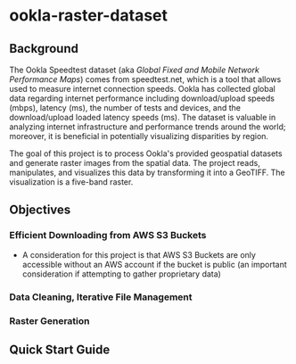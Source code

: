 # ookla-raster-dataset

## Background
The Ookla Speedtest dataset (aka *Global Fixed and Mobile Network Performance Maps*) comes from speedtest.net, which is a tool that allows used to measure internet connection speeds. Ookla has collected global data regarding internet performance including download/upload speeds (mbps), latency (ms), the number of tests and devices, and the download/upload loaded latency speeds (ms). The dataset is valuable in analyzing internet infrastructure and performance trends around the world; moreover, it is beneficial in potentially visualizing disparities by region.

The goal of this project is to process Ookla's provided geospatial datasets and generate raster images from the spatial data. The project reads, manipulates, and visualizes this data by transforming it into a GeoTIFF. The visualization is a five-band raster.

## Objectives
### Efficient Downloading from AWS S3 Buckets
  - A consideration for this project is that AWS S3 Buckets are only accessible without an AWS account if the bucket is public (an important consideration if attempting to gather proprietary data)
### Data Cleaning, Iterative File Management
### Raster Generation

## Quick Start Guide
